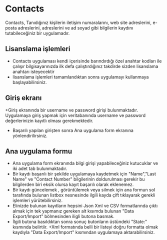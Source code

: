 # Contacts
Contacts, Tanıdığınız kişilerin  iletişim numaralarını, web site adreslerini, e-posta adreslerini, adreslerini ve ad soyad gibi bilgilerin kaydını tutabileceğiniz bir uygulamadır.
## Lisanslama işlemleri
+ Contacts uygulaması kendi içerisinde barındırdığı özel anahtar kodları ile çalışır bilgisayarınızda ilk defa çalıştırdığınız takdirde sizden lisanslama anahtarı isteyecektir
+ lisanslama işlemleri tamamlandıktan sonra uygulamayı kullanmaya başlayabilirsiniz.
## Giriş ekranı
+Giriş ekranında bir username ve password girişi bulunmaktadır. Uygulamaya giriş yapmak için veritabanında username ve password değerlerinizin kayıtlı olması gerekmektedir.
+ Başarılı yapılan girişten sonra Ana uygulama form ekranına yönlendirilirsiniz.
## Ana uygulama formu
+ Ana uygulama form ekranında bilgi girişi yapabileceğiniz kutucuklar ve iki adet tab bulunmaktadır.
+ Bir kaydı başarılı bir şekilde uygulamaya kaydetmek için "Name","Last Name" ve "Contact Number" bilgilerinin doldurulması gerekir bu bilgilerden biri eksik olursa kayıt başarılı olarak eklenemez.
+ Bir kaydı güncelemek , görüntülemek veya silmek için ana formun sol tarafında bulunan listbox nesnesinde ilgili kayda çift tıklayarak gerekli işlemleri yürütebilirsiniz.
+ Elinizde bulunan kayıtların hepsini Json Xml ve CSV formatlarında çıktı almak için tek yapmanız gereken alt kısımda bulunan "Data Export/Import" bölmesinden iligli butona basmak.
+ İlgili butona basıldıktan sonra sonuç butonların üstündeki "State:" kısmında belirtiir.
+Xml formatında belli bir listeyi doğru formatta olmak kaydıyla "Data Export/Import" kısmından uygulamaya aktarabilirsiniz.
